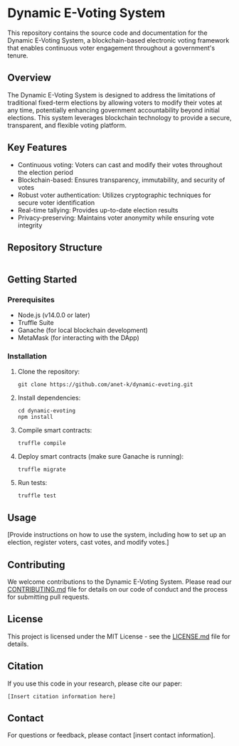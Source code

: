 # Dynamic E-Voting System

This repository contains the source code and documentation for the Dynamic E-Voting System, a blockchain-based electronic voting framework that enables continuous voter engagement throughout a government's tenure.

## Overview

The Dynamic E-Voting System is designed to address the limitations of traditional fixed-term elections by allowing voters to modify their votes at any time, potentially enhancing government accountability beyond initial elections. This system leverages blockchain technology to provide a secure, transparent, and flexible voting platform.

## Key Features

- Continuous voting: Voters can cast and modify their votes throughout the election period
- Blockchain-based: Ensures transparency, immutability, and security of votes
- Robust voter authentication: Utilizes cryptographic techniques for secure voter identification
- Real-time tallying: Provides up-to-date election results
- Privacy-preserving: Maintains voter anonymity while ensuring vote integrity

## Repository Structure

```

```

## Getting Started

### Prerequisites

- Node.js (v14.0.0 or later)
- Truffle Suite
- Ganache (for local blockchain development)
- MetaMask (for interacting with the DApp)

### Installation

1. Clone the repository:
   ```
   git clone https://github.com/anet-k/dynamic-evoting.git
   ```

2. Install dependencies:
   ```
   cd dynamic-evoting
   npm install
   ```

3. Compile smart contracts:
   ```
   truffle compile
   ```

4. Deploy smart contracts (make sure Ganache is running):
   ```
   truffle migrate
   ```

5. Run tests:
   ```
   truffle test
   ```

## Usage

[Provide instructions on how to use the system, including how to set up an election, register voters, cast votes, and modify votes.]

## Contributing

We welcome contributions to the Dynamic E-Voting System. Please read our [CONTRIBUTING.md](CONTRIBUTING.md) file for details on our code of conduct and the process for submitting pull requests.

## License

This project is licensed under the MIT License - see the [LICENSE.md](LICENSE.md) file for details.


## Citation

If you use this code in your research, please cite our paper:

```
[Insert citation information here]
```

## Contact

For questions or feedback, please contact [insert contact information].
